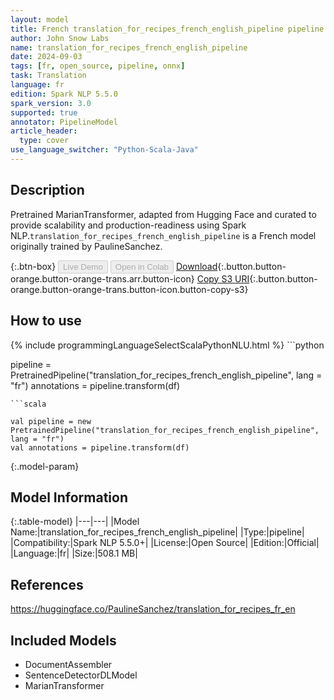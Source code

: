 ```yaml
---
layout: model
title: French translation_for_recipes_french_english_pipeline pipeline MarianTransformer from PaulineSanchez
author: John Snow Labs
name: translation_for_recipes_french_english_pipeline
date: 2024-09-03
tags: [fr, open_source, pipeline, onnx]
task: Translation
language: fr
edition: Spark NLP 5.5.0
spark_version: 3.0
supported: true
annotator: PipelineModel
article_header:
  type: cover
use_language_switcher: "Python-Scala-Java"
---
```


## Description

Pretrained MarianTransformer, adapted from Hugging Face and curated to provide scalability and production-readiness using Spark NLP.`translation_for_recipes_french_english_pipeline` is a French model originally trained by PaulineSanchez.

{:.btn-box}
<button class="button button-orange" disabled>Live Demo</button>
<button class="button button-orange" disabled>Open in Colab</button>
[Download](https://s3.amazonaws.com/auxdata.johnsnowlabs.com/public/models/translation_for_recipes_french_english_pipeline_fr_5.5.0_3.0_1725404994160.zip){:.button.button-orange.button-orange-trans.arr.button-icon}
[Copy S3 URI](s3://auxdata.johnsnowlabs.com/public/models/translation_for_recipes_french_english_pipeline_fr_5.5.0_3.0_1725404994160.zip){:.button.button-orange.button-orange-trans.button-icon.button-copy-s3}

## How to use



<div class="tabs-box" markdown="1">
{% include programmingLanguageSelectScalaPythonNLU.html %}
```python

pipeline = PretrainedPipeline("translation_for_recipes_french_english_pipeline", lang = "fr")
annotations =  pipeline.transform(df)   

```
```scala

val pipeline = new PretrainedPipeline("translation_for_recipes_french_english_pipeline", lang = "fr")
val annotations = pipeline.transform(df)

```
</div>

{:.model-param}
## Model Information

{:.table-model}
|---|---|
|Model Name:|translation_for_recipes_french_english_pipeline|
|Type:|pipeline|
|Compatibility:|Spark NLP 5.5.0+|
|License:|Open Source|
|Edition:|Official|
|Language:|fr|
|Size:|508.1 MB|

## References

https://huggingface.co/PaulineSanchez/translation_for_recipes_fr_en

## Included Models

- DocumentAssembler
- SentenceDetectorDLModel
- MarianTransformer